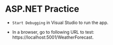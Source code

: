 # ASP.NET Practice

* `Start Debugging` in Visual Studio to run the app.

* In a browser, go to following URL to test: https://localhost:5001/WeatherForecast.